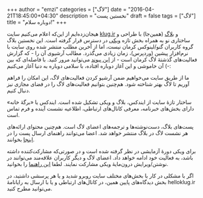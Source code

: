 +++
author = "emzi"
categories = ["لاگ"]
date = "2016-04-21T18:45:00+04:30"
description = "نخستین پست"
draft = false
tags = ["لاگ"]
title = "دوباره سلام!"
+++

هیجان‌زده‌ایم از این‌که اعلام می‌کنیم سایت [klug.ir](http://klug.ir) و [بلاگ](http://klug.ir/blog) (همین‌جا) با طراحی و ساختاری نو به همراه بخش تازه [ویکی](http://klug.ir/wiki) در دسترس قرار گرفته است. این نخستین بلاگ گروه کاربران گنو/لینوکس کرمان نیست، اما از آخرین مطلب منتشر شده روی سایت با نرم‌افزار پیشین (وردپرس)، زمان زیادی می‌گذرد. مطالب آرشیوی آن را - که گزارش فعالیت‌های گذشتهٔ لاگ کرمان است - از <a href="http://web.archive.org/web/20140118203056/http://www.klug.ir">این پیوند</a> می‌توانید مرور کنید. با فاصله‌ای که بین آن خاموشی و این آغاز دوباره افتاده، با سلامی دوباره به دنیا آغاز می‌کنیم (-:

<!--more-->

ما از طریق سایت می‌خواهیم ضمن آرشیو کردن فعالیت‌های لاگ، این امکان را فراهم آوریم تا لاگ بهتر شناخته شود. هم‌چنین بتوانیم فعالیت‌های لاگ را در فضای مجازی نیز دنبال کنیم.

ساختار تازهٔ سایت از ایندکس، بلاگ و ویکی تشکیل شده است. ایندکس یا «برگهٔ خانه» دارای بخش‌های خبرنامه، معرفی کانال‌های ارتباطی، اطلاعیه نشست آینده و فرم تماس است.

پست‌های بلاگ، دست‌نوشته‌ها و ترجمه‌های اعضای لاگ 
است. هم‌چنین محتوای ارائه‌های هر نشست لاگ در بلاگ منتشر خواهد شد. اعضا می‌توانند راهنمای ارسال پست را در [اینجا](https://github.com/kermanlug/blog/blob/master/README.md) بخوانند.

برای ویکی دورهٔ آزمایشی در نظر گرفته شده است  و در صورتی‌که مشارکت‌کننده داشته باشد، به فعالیت خود ادامه خواهد داد. اعضای لاگ و دیگر کاربران علاقه‌مند می‌توانند در نوشتن/ویرایش درون‌مایهٔ ویکی مشارکت نمایند. لطفا [این راهنما](http://klug.ir/wiki/راهنمای-ویکی) را بخوانید.

اگر با مشکلی در کار با بخش‌های مختلف سایت روبرو شدید و یا هر پرسشی داشتید، در بخش دیدگاه‌های پایین همین، در کانال‌های ارتباطی و یا با ارسال به رایانامهٔ hello<i class="fa fa-at"></i>klug.ir می‌توانید مطرح کنید.
